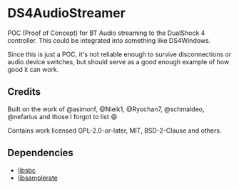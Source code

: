 # DS4AudioStreamer

POC (Proof of Concept) for BT Audio streaming to the DualShock 4 controller. This could be integrated into something
like DS4Windows.

Since this is just a POC, it's not reliable enough to survive disconnections or audio device switches, but should serve
as a good enough example of how good it can work.

## Credits

Built on the work of @asimonf, @Nielk1, @Ryochan7, @schmaldeo, @nefarius and those I forgot to list 😄

Contains work licensed GPL-2.0-or-later, MIT, BSD-2-Clause and others.

## Dependencies

- [libsbc](https://github.com/nefarius/libsbc)
- [libsamplerate](https://github.com/libsndfile/libsamplerate)
